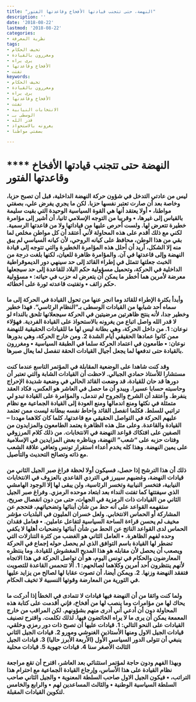 ```yaml
---
title: "النهضة، حتى تتجنب قيادتها الأفخاخ وقاعدتها الفتور"
description: ''
date: '2018-08-22'
lastmod: '2018-08-22'
categories:
- نظرية المعرفة
tags:
- تخيف الحكام
- ومغررون بالقيادة
- يرى يراه
- الأفخاخ وقاعدتها
- تفتت
keywords:
- تخيف الحكام
- ومغررون بالقيادة
- يرى يراه
- الأفخاخ وقاعدتها
- تفتت
- الانتخابات النيابية
- الوسطى بـ
- قدر الله
- يغرونه بالاستحواذ
- بصفتي مواطنا

---
```

# **** **النهضة حتى تتجنب قيادتها الأفخاخ وقاعدتها الفتور**

### ليس من عادتي التدخل في شؤون حركة النهضة الداخلية، قبل أن تصبح حزبا، وخاصة بعد أن صارت تعتبر نفسها حزبا. لكن ما يجري يفرض علي، بصفتي مواطنا، • أولا يعتقد أنها هي القوة السياسية الوحيدة التي بقيت سليمة بالقياس إلى غيرها، • وقريبا من التوجه الإسلامي ثانيا، أن أشير إلى مؤامرة خطيرة تتعرض لها. ولست أحرص عليها من قياداتها ولا من قاعدتها الرسمية. لكني مع ذلك أقدم على هذه المحاولة لأني أعتقد أن كل مواطن مخلص لما بقي من هذا الوطن، محافظ على كيانه الروحي، لأن كيانه السياسي لم يبق منه إلا الشكل، أريد أن أحلل هذه المؤامرة الخطيرة والتي تتوجه إلى قيادة النهضة وإلى قاعدتها في آن. والمؤامرة ظاهرة للعيان، لكنها بلغت درجة من الخبث جعلتها تتمثل في إطراء القائد إلى حد سينهي دور الديموقراطية الداخلية في الحركة، وتحميل مسؤولية حكم البلاد للقاعدة إلى حد سيجعلها معرضة لأمرين هما أخطر ما يمكن أن يتعرض له حزب في حياته: • مسؤولية حكم زائف • وتفتيت قاعدته ثورة على أخطائه.

### وأبدأ بكثرة الإطراء للقائد وما انجر عنها من تحول القيادة في الحركة إلى ما سماه أحد شبابها من القيادات الوسطى بـ”النظام الرئاسي”. فهذا خطير وخطير جدا، لأنه ينتج ظاهرتين مرضيتين في الحركة سيجعلانها تلحق بالنداء لو لا قدر الله واصل اتباع من يغرونه بالاستحواذ على القيادة الفردية. فهؤلاء نوعان: 1. من داخل الحركة، وهي بطانة ليس لها ما للقيادات الحقيقية للنهضة ممن كانوا عمادها الحقيقي أيام الشدة 2. ومن خارج الحركة، وهي بدورها نوعان: • طامعون في اعتماد الحركة سلما في الطبقة السياسية • ومغررون بالقيادة حتى تدفعها لما يجعل أجيال القيادات الحقة تنفصل لما يعال صبرها.

### وقد كنت شاهدا على الوضعية المقابلة في المؤتمر التاسع عندما كنت مستشارا للأستاذ حمادي الجبالي. لاحظت أن القيادات الشابة والتي تعتبر أن دورها قد حان للقيادة، قد وضعت القائد الحالي في وضعية شديدة الإحراج وحاسبته حسابا عسيرا. ويبدو أن ما حصل في العاشر هو العكس، فكاد العقد ينفرط. وأعتقد أن الشرخ والجروح لم تندمل، والمؤامرة على القيادة تبدو لي متمثلة في نكئها ومنع اندمالها ومنع العودة إلى القيادة الجماعية مع نظام تراتبي للسلط. فكلما انفصل القائد واحاط نفسه ببطانة ليست ممن تعتمد عليهم الحركة في التواصل الحقيقي مع قاعدتها، كلما كان كلاهما مهددا – القيادة والقاعدة. وعلى مثل هذه الظاهرة يعتمد الطامعون والمزايدون من الصفين على افتكاك قواعد النهضة في الانتخابات. من ذلك كلام المرزوقي وفتات حزبه على “شعب” النهضة، ويناظره بعض المزايدين في الإسلامية على يمين النهضة. وهذا كله يخدم أعداء استقرار تونس وتعافي علاقة الشعب مع ذاته وتصالح التحديث والتأصيل.

### ذلك أن هذا الترشح إذا حصل، فسيكون أولا لحظة فراغ صبر الجيل الثاني من قيادات النهضة، وغضبهم سيبرز في التردي القاعدي بالعزوف في الانتخابات النيابية، فتخسر النيابية وتخسر الرئاسية، ولن يبقى لها إلا الوجود الهامشي الذي سيفتتها كما تفتت النداء بعد ابتعاد موحده الرمزي. وفراغ صبر الجيل الثاني من القيادات ذات الرمزية في الجهات، حتى من دون انفصال صريح، ستفهمه القواعد على أنه حط من شأن أبنائها وتضحياتهم، فتحجم عن المشاركة أو الحماس الانتخابي. ولعل خسران المليون في البلديات مؤشر مخيف لم يحسن قراءة الساحة السياسية لتفاعل عاملين. • فعامل فقدان الحماس لدى القواعد الناتج عن الحط من شأن أبنائها وتضحيات أهلها لا يكفي وحده لفهم الظاهرة. • العامل الثاني هو الغضب من كثرة التنازلات التي تضطر لها القيادة باسم التوافق الذي لم يحصل حوله إجماع في الحركة ويصعب أن يحصل لأن مقابله هو هذا المديح المغشوش للقيادة. وما ينتظره المعارضون والحكام في تونس اليوم، هو أن تواصل الحركة في هذا الاتجاه لأنهم ينتظرون أحد أمرين وكلاهما لصالحهم: 1. ألا تتحمس القاعدة للتصويت فتفقد النهضة وزنها. 2. ويمكن أيضا، أن تصوت عقابا لها لصالح من يزايد عليها في الثورية من المعارضة وقوتها النسبية لا تخيف الحكام.

### ولما كنت واثقا من أن النهضة فيها قيادات لا تتمادى في الخطأ إذا أدركت ما يحاك لها من مؤامرات وما ينصب لها من أفخاخ، فإني أقدمت على كتابة هذه المحاولة دون أن أدعي أني أدرى منهم بشؤونهم. لكن المراقب من خارج المعمعة يمكن أن يرى ما لا يراه الخائضون فيها. لذلك تكلمت. واقترح تصنيف القيادات على النحو التالي: 1. قيادات عليها أن تصبح ذات دور رمزي وخلقي، قيادات الجيل الاول ومنها الأستاذين الغنوشي ومورو 2. قيادات الجيل الثاني ينبغي أن تتولى الدور السياسي الأول (الأربعة الأبرز حاليا) 3. قيادات الجيل الثالث الأصغر سنا 4. قيادات جهوية 5. قيادات محلية

### وبهذا الفهم ودون حاجة لمؤتمر استثنائي بعد العاشر، اقترح أن تقع مراجعة نظام القيادة على هذا الأساس، وإرجاع القيادة الجماعية مع احترام هذا التراتب، • فيكون الجيل الاول صاحب السلطة المعنوية • والجيل الثاني صاحب السلطة السياسية الوطنية • والثالث المساعدين لهم • والرابع والخامس لتكوين القيادات المقبلة.

###